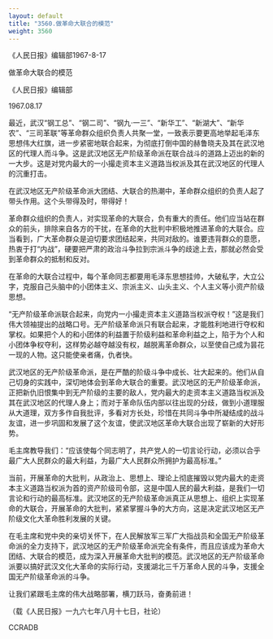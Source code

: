```yaml
---
layout: default
title: "3560.做革命大联合的模范"
weight: 3560
---
```


《人民日报》编辑部1967-8-17

做革命大联合的模范

《人民日报》编辑部

1967.08.17

最近，武汉“钢工总”、“钢二司”、“钢九·一三”、“新华工”、“新湖大”、“新华农”、“三司革联”等革命群众组织负责人共聚一堂，一致表示要更高地举起毛泽东思想伟大红旗，进一步紧密地联合起来，为彻底打倒中国的赫鲁晓夫及其在武汉地区的代理人而斗争。这是武汉地区无产阶级革命派在联合战斗的道路上迈出的新的一大步。这是对党内最大的一小撮走资本主义道路当权派及其在武汉地区的代理人的沉重打击。

在武汉地区无产阶级革命派大团结、大联合的热潮中，革命群众组织的负责人起了带头作用。这个头带得及时，带得好！

革命群众组织的负责人，对实现革命的大联合，负有重大的责任。他们应当站在群众的前头，排除来自各方的干扰，在革命的大批判中积极地推进革命的大联合。应当看到，广大革命群众是迫切要求团结起来，共同对敌的。谁要违背群众的意愿，热衷于打“内战”，硬要把严肃的政治斗争拉到宗派斗争的歧途上去，那就必然会受到革命群众的抵制和反对。

在革命的大联合过程中，每个革命同志都要用毛泽东思想挂帅，大破私字，大立公字，克服自己头脑中的小团体主义、宗派主义、山头主义、个人主义等小资产阶级思想。

“无产阶级革命派联合起来，向党内一小撮走资本主义道路当权派夺权！”这是我们伟大领袖提出的战略口号。无产阶级革命派只有联合起来，才能胜利地进行夺权和掌权。如果把个人的和小团体的利益置于阶级利益和革命利益之上，陷于为个人和小团体争权夺利，这样势必越夺越没有权，越脱离革命群众，以至使自己成为昙花一现的人物。这只能使亲者痛，仇者快。

武汉地区的无产阶级革命派，是在严酷的阶级斗争中成长、壮大起来的。他们从自己切身的实践中，深切地体会到革命大联合的重要。武汉地区的无产阶级革命派，正把新仇旧恨集中到无产阶级的主要的敌人，党内最大的走资本主义道路当权派及其在武汉地区的代理人身上；而对于革命队伍内部以往出现的分歧，做到小道理服从大道理，双方多作自我批评，多看对方长处，珍惜在共同斗争中所凝结成的战斗友谊，进一步巩固和发展了这个友谊，使武汉地区革命大联合出现了崭新的大好形势。

毛主席教导我们：“应该使每个同志明了，共产党人的一切言论行动，必须以合乎最广大人民群众的最大利益，为最广大人民群众所拥护为最高标准。”

当前，开展革命的大批判，从政治上、思想上、理论上彻底摧毁以党内最大的走资本主义道路当权派为首的资产阶级司令部，这是中国人民的最大利益，是我们一切言论和行动的最高标准。武汉地区的无产阶级革命派真正从思想上、组织上实现革命的大联合，开展革命的大批判，紧紧掌握斗争的大方向，这是决定武汉地区无产阶级文化大革命胜利发展的关键。

在毛主席和党中央的亲切关怀下，在人民解放军三军广大指战员和全国无产阶级革命派的全力支持下，武汉地区的无产阶级革命派完全有条件，而且应该成为革命大团结、大联合的模范，成为深入开展革命大批判的模范。武汉地区的无产阶级革命派要以搞好武汉文化大革命的实际行动，支援湖北三千万革命人民的斗争，支援全国无产阶级革命派的斗争。

让我们紧跟毛主席的伟大战略部署，横刀跃马，奋勇前进！

（载《人民日报》一九六七年八月十七日，社论）

CCRADB


